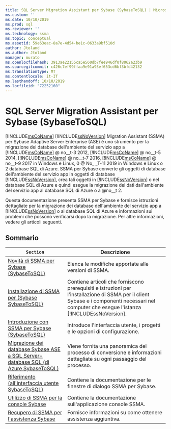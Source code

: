 ```yaml
---
title: SQL Server Migration Assistant per Sybase (SybaseToSQL) | Microsoft Docs
ms.custom: ''
ms.date: 10/10/2019
ms.prod: sql
ms.reviewer: ''
ms.technology: ssma
ms.topic: conceptual
ms.assetid: 59e63eac-8a7e-4d54-be1c-0633a9bf510d
author: Jtoland
ms.author: Jtoland
manager: murato
ms.openlocfilehash: 3913ae22155ca5e560db7fee946df0f8062a23b9
ms.sourcegitcommit: c426c7ef99ffaa9e91a93ef653cd6bf3bfd42132
ms.translationtype: MT
ms.contentlocale: it-IT
ms.lasthandoff: 10/10/2019
ms.locfileid: "72252160"
---
```

# <a name="sql-server-migration-assistant-for-sybase-sybasetosql"></a>SQL Server Migration Assistant per Sybase (SybaseToSQL)

[!INCLUDE[msCoName](../../includes/msconame_md.md)] [!INCLUDE[ssNoVersion](../../includes/ssnoversion-md.md)] Migration Assistant (SSMA) per Sybase Adaptive Server Enterprise (ASE) è uno strumento per la migrazione dei database dell'ambiente del servizio app a [!INCLUDE[msCoName](../../includes/msconame_md.md)] @ no__t-3 2012, [!INCLUDE[msCoName](../../includes/msconame_md.md)] @ no__t-5 2014, [!INCLUDE[msCoName](../../includes/msconame_md.md)] @ no__t-7 2016, [!INCLUDE[msCoName](../../includes/msconame_md.md)] @ no__t-9 2017 in Windows e Linux, 0 @ No_ _T-11 2019 in Windows e Linux o 2 database SQL di Azure. SSMA per Sybase converte gli oggetti di database dell'ambiente del servizio app in oggetti di database [!INCLUDE[ssNoVersion](../../includes/ssnoversion-md.md)], crea tali oggetti in [!INCLUDE[ssNoVersion](../../includes/ssnoversion-md.md)] o nel database SQL di Azure e quindi esegue la migrazione dei dati dall'ambiente del servizio app al database SQL di Azure o a @no__t 2.
  
Questa documentazione presenta SSMA per Sybase e fornisce istruzioni dettagliate per la migrazione dei database dell'ambiente del servizio app a [!INCLUDE[ssNoVersion](../../includes/ssnoversion-md.md)] o al database SQL di Azure e informazioni sui problemi che possono verificarsi dopo la migrazione. Per altre informazioni, vedere gli articoli seguenti.  
  
## <a name="contents"></a>Sommario  
  
|`Section`|Descrizione|
|-----------|---------------|
|[Novità di SSMA per Sybase &#40;SybaseToSQL&#41;](../../ssma/sybase/what-s-new-in-ssma-for-sybase-sybasetosql.md)|Elenca le modifiche apportate alle versioni di SSMA.|  
|[Installazione di SSMA per &#40;Sybase SybaseToSQL&#41;](../../ssma/sybase/installing-ssma-for-sybase-sybasetosql.md)|Contiene articoli che forniscono prerequisiti e istruzioni per l'installazione di SSMA per il client Sybase e i componenti necessari nel computer che esegue l'istanza [!INCLUDE[ssNoVersion](../../includes/ssnoversion-md.md)].|  
|[Introduzione con SSMA per Sybase &#40;SybaseToSQL&#41;](../../ssma/sybase/getting-started-with-ssma-for-sybase-sybasetosql.md)|Introduce l'interfaccia utente, i progetti e le opzioni di configurazione.|  
|[Migrazione dei database Sybase ASE a SQL Server-database SQL &#40;di Azure SybaseToSQL&#41;](../../ssma/sybase/migrating-sybase-ase-databases-to-sql-server-azure-sql-db-sybasetosql.md)|Viene fornita una panoramica del processo di conversione e informazioni dettagliate su ogni passaggio del processo.|  
|[Riferimento &#40;all'interfaccia utente SybaseToSQL&#41;](../../ssma/sybase/user-interface-reference-sybasetosql.md)|Contiene la documentazione per le finestre di dialogo SSMA per Sybase.|  
|[Utilizzo di SSMA per la console Sybase](working-with-ssma-for-sybase-console-sybasetosql.md)|Contiene la documentazione sull'applicazione console SSMA.|  
|[Recupero di SSMA per l'assistenza Sybase](https://go.microsoft.com/fwlink/?LinkID=708538&clcid=0x409)|Fornisce informazioni su come ottenere assistenza aggiuntiva.|  
